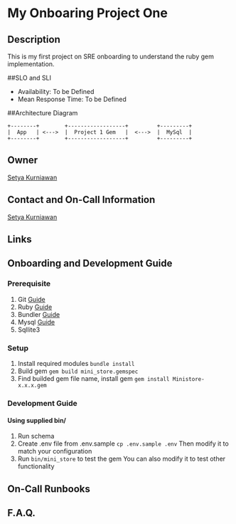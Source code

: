 # My Onboaring Project One

## Description
This is my first project on SRE onboarding to understand the ruby gem implementation.

##SLO and SLI
* Availability: To be Defined
* Mean Response Time: To be Defined

##Architecture Diagram
```
+--------+        +------------------+         +---------+
|  App   | <--->  |  Project 1 Gem   |  <--->  |  MySql  |
+--------+        +------------------+         +---------+
```

## Owner
[Setya Kurniawan](https://github.com/SetyaK)

## Contact and On-Call Information
[Setya Kurniawan](setya.kurniawan@bukalapak.com)

## Links

## Onboarding and Development Guide
### Prerequisite
1. Git
  [Guide](https://git-scm.com/book/en/v2/Getting-Started-Installing-Git)
2. Ruby
  [Guide](https://www.ruby-lang.org/en/documentation/installation/)
3. Bundler
  [Guide](http://bundler.io/)
4. Mysql
  [Guide](https://dev.mysql.com/doc/refman/5.7/en/installing.html)
5. Sqllite3
### Setup
1. Install required modules
  `bundle install`
2. Build gem
  `gem build mini_store.gemspec`
3. Find builded gem file name, install gem
  `gem install Ministore-x.x.x.gem`
### Development Guide
#### Using supplied bin/
1. Run schema
2. Create .env file from .env.sample
  `cp .env.sample .env`
  Then modify it to match your configuration
3. Run `bin/mini_store` to test the gem
  You can also modify it to test other functionality

## On-Call Runbooks

## F.A.Q.

